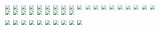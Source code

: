 ![](https://files.catbox.moe/14k2w6.jpg)⠀![](https://files.catbox.moe/ilgueg.webp)⠀![](https://files.catbox.moe/zu6852.png)⠀![](https://files.catbox.moe/0m5fsd.png)⠀![](https://files.catbox.moe/14slud.webp)⠀![](https://files.catbox.moe/vebmor.png)⠀![](https://files.catbox.moe/sok9z0.png)⠀![](https://files.catbox.moe/yzdqjo.webp)⠀![](https://files.catbox.moe/hfi5hk.png)⠀![](https://files.catbox.moe/1tuygn.gif)⠀![](https://files.catbox.moe/8tltqj.gif)⠀![](https://files.catbox.moe/e2mva5.webp)⠀![](https://files.catbox.moe/nu2mxp.png)⠀![](https://files.catbox.moe/obyqiw.gif)⠀![](https://files.catbox.moe/9uymf4.png)⠀![](https://files.catbox.moe/pcsazz.png)⠀![](https://files.catbox.moe/wtzma1.webp)⠀![](https://files.catbox.moe/co7yh3.gif)⠀![](https://files.catbox.moe/7or4mo.gif)⠀![](https://files.catbox.moe/ct3kri.webp)⠀![](https://files.catbox.moe/50m65j.png)⠀![](https://files.catbox.moe/kyi4ox.png)⠀![](https://files.catbox.moe/1lakyo.webp)⠀![](https://files.catbox.moe/0917vw.gif)⠀![](https://files.catbox.moe/71fmfj.png)⠀![](https://files.catbox.moe/kpqsp9.jpg)⠀![](https://files.catbox.moe/3or3t5.webp)⠀![](https://files.catbox.moe/sldiyb.webp)

![](https://files.catbox.moe/n30unq.webp)⠀![](https://files.catbox.moe/pmhlhd.webp)⠀![](https://files.catbox.moe/63q1pu.webp)⠀![](https://files.catbox.moe/p9pp3n.webp)⠀![](https://files.catbox.moe/0zht20.webp)⠀![](https://files.catbox.moe/91y46g.webp)⠀![](https://files.catbox.moe/y4wwe5.webp)⠀![](https://files.catbox.moe/h7v03r.webp)⠀![](https://files.catbox.moe/c458db.webp)⠀![](https://files.catbox.moe/gcsf7q.webp)

